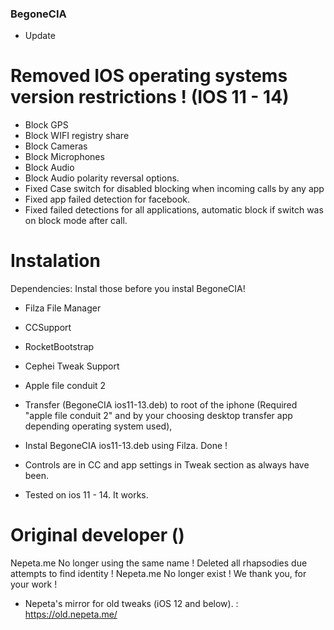 ### BegoneCIA 

- Update

# Removed IOS operating systems version restrictions ! (IOS 11 - 14) 

- Block GPS 
- Block WIFI registry share 
- Block Cameras 
- Block Microphones
- Block Audio 
- Block Audio polarity reversal options. 
- Fixed Case switch for disabled blocking when incoming calls by any app 
- Fixed app failed detection for facebook.
- Fixed failed detections for all applications, automatic block if switch was on block mode after call.

# Instalation
Dependencies: Instal those before you instal BegoneCIA! 
- Filza File Manager
- CCSupport
- RocketBootstrap
- Cephei Tweak Support
- Apple file conduit 2
- Transfer (BegoneCIA ios11-13.deb) to root of the iphone (Required "apple file conduit 2" and by your choosing desktop transfer app depending operating system used), 
- Instal BegoneCIA ios11-13.deb using Filza.
Done ! 
- Controls are in CC and app settings in Tweak section as always have been.

- Tested on ios 11 - 14. It works.

# Original developer () 

Nepeta.me No longer using the same name ! Deleted all rhapsodies due attempts to find identity ! Nepeta.me No longer exist ! We thank you, for your work !

- Nepeta's mirror for old tweaks (iOS 12 and below). : https://old.nepeta.me/



